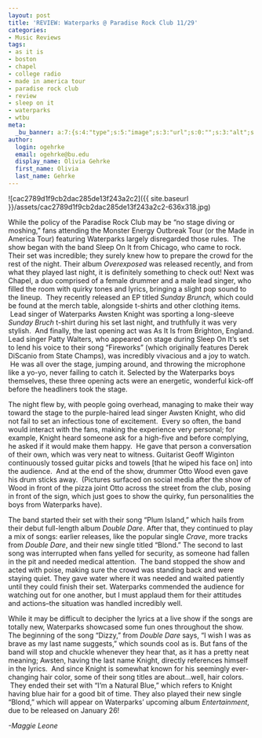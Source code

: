 ```yaml
---
layout: post
title: 'REVIEW: Waterparks @ Paradise Rock Club 11/29'
categories:
- Music Reviews
tags:
- as it is
- boston
- chapel
- college radio
- made in america tour
- paradise rock club
- review
- sleep on it
- waterparks
- wtbu
meta:
  _bu_banner: a:7:{s:4:"type";s:5:"image";s:3:"url";s:0:"";s:3:"alt";s:0:"";s:7:"post_id";s:0:"";s:4:"html";s:0:"";s:8:"position";s:12:"contentWidth";s:7:"caption";s:0:"";}
author:
  login: ogehrke
  email: ogehrke@bu.edu
  display_name: Olivia Gehrke
  first_name: Olivia
  last_name: Gehrke
---
```

![cac2789d1f9cb2dac285de13f243a2c2]({{ site.baseurl }}/assets/cac2789d1f9cb2dac285de13f243a2c2-636x318.jpg)

While the policy of the Paradise Rock Club may be “no stage diving or moshing,” fans attending the Monster Energy Outbreak Tour (or the Made in America Tour) featuring Waterparks largely disregarded those rules.  The show began with the band Sleep On It from Chicago, who came to rock. Their set was incredible; they surely knew how to prepare the crowd for the rest of the night. Their album _Overexposed_ was released recently, and from what they played last night, it is definitely something to check out! Next was Chapel, a duo comprised of a female drummer and a male lead singer, who filled the room with quirky tones and lyrics, bringing a slight pop sound to the lineup.  They recently released an EP titled _Sunday Brunch,_ which could be found at the merch table, alongside t-shirts and other clothing items.  Lead singer of Waterparks Awsten Knight was sporting a long-sleeve _Sunday Bruch_ t-shirt during his set last night, and truthfully it was very stylish.  And finally, the last opening act was As It Is from Brighton, England. Lead singer Patty Walters, who appeared on stage during Sleep On It’s set to lend his voice to their song “Fireworks” (which originally features Derek DiScanio from State Champs), was incredibly vivacious and a joy to watch.  He was all over the stage, jumping around, and throwing the microphone like a yo-yo, never failing to catch it. Selected by the Waterparks boys themselves, these three opening acts were an energetic, wonderful kick-off before the headliners took the stage.

The night flew by, with people going overhead, managing to make their way toward the stage to the purple-haired lead singer Awsten Knight, who did not fail to set an infectious tone of excitement.  Every so often, the band would interact with the fans, making the experience very personal; for example, Knight heard someone ask for a high-five and before complying, he asked if it would make them happy.  He gave that person a conversation of their own, which was very neat to witness. Guitarist Geoff Wiginton continuously tossed guitar picks and towels \[that he wiped his face on\] into the audience.  And at the end of the show, drummer Otto Wood even gave his drum sticks away.  (Pictures surfaced on social media after the show of Wood in front of the pizza joint Otto across the street from the club, posing in front of the sign, which just goes to show the quirky, fun personalities the boys from Waterparks have).

The band started their set with their song “Plum Island,” which hails from their debut full-length album _Double Dare_. After that, they continued to play a mix of songs: earlier releases, like the popular single _Crave_, more tracks from _Double Dare_, and their new single titled “Blond.” The second to last song was interrupted when fans yelled for security, as someone had fallen in the pit and needed medical attention.  The band stopped the show and acted with poise, making sure the crowd was standing back and were staying quiet. They gave water where it was needed and waited patiently until they could finish their set. Waterparks commended the audience for watching out for one another, but I must applaud them for their attitudes and actions–the situation was handled incredibly well.

While it may be difficult to decipher the lyrics at a live show if the songs are totally new, Waterparks showcased some fun ones throughout the show. The beginning of the song “Dizzy,” from _Double Dare_ says, “I wish I was as brave as my last name suggests,” which sounds cool as is. But fans of the band will stop and chuckle whenever they hear that, as it has a pretty neat meaning; Awsten, having the last name Knight, directly references himself in the lyrics.  And since Knight is somewhat known for his seemingly ever-changing hair color, some of their song titles are about…well, hair colors.  They ended their set with “I’m a Natural Blue,” which refers to Knight having blue hair for a good bit of time. They also played their new single “Blond,” which will appear on Waterparks’ upcoming album _Entertainment_, due to be released on January 26!

_\-Maggie Leone_